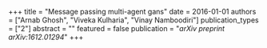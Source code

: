 +++
title = "Message passing multi-agent gans"
date = 2016-01-01
authors = ["Arnab Ghosh", "Viveka Kulharia", "Vinay Namboodiri"]
publication_types = ["2"]
abstract = ""
featured = false
publication = "*arXiv preprint arXiv:1612.01294*"
+++

